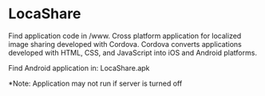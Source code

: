 # LocaShare

Find application code in /www.
Cross platform application for localized image sharing developed with Cordova. 
Cordova converts applications developed with HTML, CSS, and JavaScript into iOS and Android platforms.

Find Android application in:
LocaShare.apk

*Note: Application may not run if server is turned off
